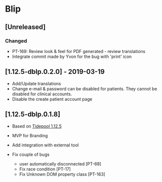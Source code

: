 # Blip 

## [Unreleased]

### Changed
- PT-169: Review look & feel for PDF generated - review translations
- Integrate commit made by Yvon for the bug with 'print' icon

## [1.12.5-dblp.0.2.0] - 2019-03-19 

- Add/Update translations
- Change e-mail & password can be disabled for patients. They cannot be disabled for clinical accounts.
- Disable the create patient account page

## [1.12.5-dblp.0.1.8]

- Based on [Tidepool 1.12.5](https://github.com/tidepool-org/blip/releases/tag/v1.12.5)

- MVP for Branding 
- Add integration with external tool
- Fix couple of bugs 
   - user automatically disconnected [PT-69]
   - Fix race condition [PT-17]
   - Fix Unknown DOM property class [PT-163]
